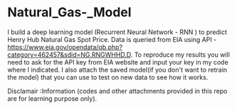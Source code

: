 # Natural_Gas-_Model
I build a deep learning model (Recurrent Neural Network - RNN ) to predict Henry Hub Natural Gas Spot Price. Data is queried from EIA using API - https://www.eia.gov/opendata/qb.php?category=462457&sdid=NG.RNGWHHD.D. To reproduce my results you will need to ask for the API key from EIA website and input your key in my code where I indicated. I also attach the saved model(if you don't want to retrain the model) that you can use to test on new data to see how it works. 

Disclamair :Information (codes and other attachments provided in this repo are for learning purpose only). 
